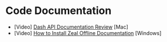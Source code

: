 # Code Documentation

* \[Video] [Dash API Documentation Review](https://www.youtube.com/watch?v=dvMzthdRA7k) \[Mac]
* \[Video] [How to Install Zeal Offline Documentation](https://www.youtube.com/watch?v=aWHDfKCwFxY) \[Windows]
